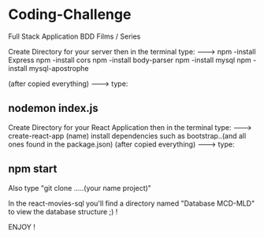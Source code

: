 # Coding-Challenge
Full Stack Application BDD Films / Series


Create Directory for your server then in the terminal type: --->
npm -install Express
npm -install cors
npm -install body-parser
npm -install mysql
npm -install mysql-apostrophe

(after copied everything) ---> type:

nodemon index.js
----------------


Create Directory for your React Application then in the terminal type: --->
create-react-app (name)
install dependencies such as bootstrap..(and all ones found in the package.json)
(after copied everything) ---> type:

npm start
-------------------------------------

Also  type "git clone .....(your name project)"

In the react-movies-sql you'll find a directory named "Database MCD-MLD" to view the database structure ;) !

ENJOY !
